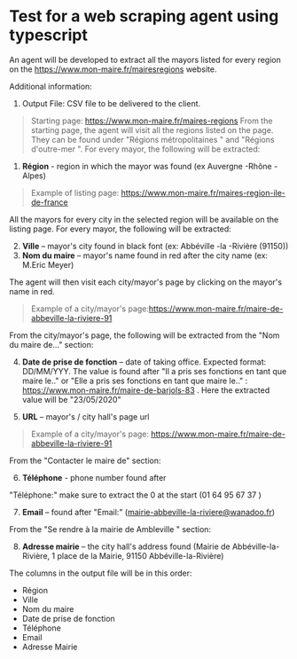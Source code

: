 # Test for a web scraping agent using  typescript

An agent will be developed to extract all the mayors listed for every region on the https://www.mon-maire.fr/mairesregions website.

Additional information:

1. Output File: CSV file to be delivered to the client.

> Starting page: https://www.mon-maire.fr/maires-regions
> From the starting page, the agent will visit all the regions listed on the page. They can be found under "Régions métropolitaines " and "Régions d'outre-mer ". For every mayor, the following will be extracted:

1. **Région** - region in which the mayor was found (ex Auvergne -Rhône -Alpes)

> Example of listing page: https://www.mon-maire.fr/maires-region-ile-de-france

All the mayors for every city in the selected region will be available on the listing page. For every mayor, the following will be extracted:

2. **Ville** – mayor's city found in black font (ex: Abbéville -la -Rivière (91150))
3. **Nom du maire** – mayor's name found in red after the city name (ex: M.Eric Meyer)

The agent will then visit each city/mayor's page by clicking on the mayor's name in red.

> Example of a city/mayor's page:https://www.mon-maire.fr/maire-de-abbeville-la-riviere-91

From the city/mayor's page, the following will be extracted from the "Nom du maire de..." section:

4. **Date de prise de fonction** – date of taking office. Expected format: DD/MM/YYY. The value is found after "Il a pris ses fonctions en tant que maire le.." or "Elle a pris ses fonctions en tant que maire le.." : https://www.mon-maire.fr/maire-de-barjols-83 . Here the extracted value will be "23/05/2020"

5. **URL** – mayor's / city hall's page url

> Example of a city/mayor's page: https://www.mon-maire.fr/maire-de-abbeville-la-riviere-91

From the "Contacter le maire de" section:

6. **Téléphone** - phone number found after

"Téléphone:" make sure to extract the 0 at the start (01 64 95 67 37 )

7. **Email** – found after "Email:" (mairie-abbeville-la-riviere@wanadoo.fr)

From the "Se rendre à la mairie de Ambleville " section:

8. **Adresse mairie** – the city hall's address found (Mairie de Abbéville-la-Rivière, 1 place de la Mairie, 91150 Abbéville-la-Rivière)

The columns in the output file will be in this order:

- Région
- Ville
- Nom du maire
- Date de prise de fonction
- Téléphone
- Email
- Adresse Mairie
